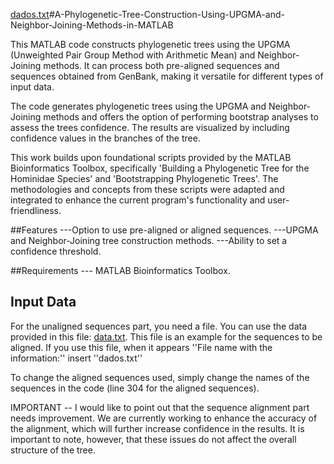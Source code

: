 [dados.txt](https://github.com/user-attachments/files/17401178/dados.txt)#A-Phylogenetic-Tree-Construction-Using-UPGMA-and-Neighbor-Joining-Methods-in-MATLAB

This MATLAB code constructs phylogenetic trees using the UPGMA (Unweighted Pair Group Method with Arithmetic Mean) and Neighbor-Joining methods. It can process both pre-aligned sequences and sequences obtained from GenBank, making it versatile for different types of input data.

The code generates phylogenetic trees using the UPGMA and Neighbor-Joining methods and offers the option of performing bootstrap analyses to assess the trees confidence. The results are visualized by including confidence values in the branches of the tree.

This work builds upon foundational scripts provided by the MATLAB Bioinformatics Toolbox, specifically 'Building a Phylogenetic Tree for the Hominidae Species' and 'Bootstrapping Phylogenetic Trees'. The methodologies and concepts from these scripts were adapted and integrated to enhance the current program's functionality and user-friendliness.

##Features
---Option to use pre-aligned or aligned sequences.
---UPGMA and Neighbor-Joining tree construction methods.
---Ability to set a confidence threshold.

##Requirements
--- MATLAB Bioinformatics Toolbox.


## Input Data
For the unaligned sequences part, you need a file. You can use the data provided in this file: [data.txt](https://github.com/user-attachments/files/17401238/dados.txt). This file is an example for the sequences to be aligned. 
If you use this file,  when it appears ''File name with the information:''  insert  ''dados.txt'' 

To change the aligned sequences used, simply change the names of the sequences in the code (line 304 for the aligned sequences).



IMPORTANT
-- I would like to point out that the sequence alignment part needs improvement. We are currently working to enhance the accuracy of the alignment, which will further increase confidence in the results. 
It is important to note, however, that these issues do not affect the overall structure of the tree.
